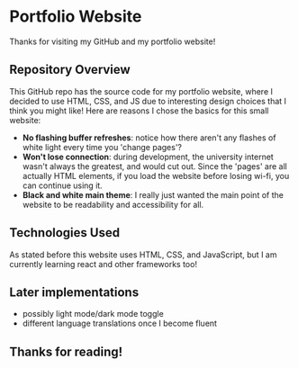 # Portfolio Website

Thanks for visiting my GitHub and my portfolio website!

## Repository Overview

This GitHub repo has the source code for my portfolio website, where I decided to use HTML, CSS, and JS due to interesting design choices that I think you might like! Here are reasons I chose the basics for this small website:

- **No flashing buffer refreshes**: notice how there aren't any flashes of white light every time you 'change pages'?
- **Won't lose connection**: during development, the university internet wasn't always the greatest, and would cut out. Since the 'pages' are all actually HTML elements, if you load the website before losing wi-fi, you can continue using it.
- **Black and white main theme**: I really just wanted the main point of the website to be readability and accessibility for all.

## Technologies Used

As stated before this website uses HTML, CSS, and JavaScript, but I am currently learning react and other frameworks too!

## Later implementations

- possibly light mode/dark mode toggle
- different language translations once I become fluent

## Thanks for reading!